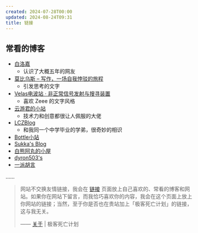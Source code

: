 ```yaml
---
created: 2024-07-28T00:00
updated: 2024-08-24T09:31
title: 链接
---
```


## 常看的博客

- [白洛嘉](https://brocalife.com/)
	- 认识了大概五年的网友
- [莫比乌斯 – 写作，一场自我悖驳的旅程](https://onojyun.com/)
	- 引发思考的文字
- [Velas电波站 · 非正常信号发射与搜寻装置](https://www.velasx.com/)
	- 喜欢 Zeee 的文字风格
- [云游君的小站](https://www.yunyoujun.cn/)
	- 技术力和创意都很让人佩服的大佬
- [LCZBlog](https://blog.licaoz.com/)
	- 和我同一个中学毕业的学弟，很奇妙的相识
- [Bottle小站](https://bottle.moe/)
- [Sukka's Blog](https://blog.skk.moe/)
- [白熊阿丸的小屋](https://blog.bxaw.name/)
- [dyron503's](https://career.dyron503.top/)
- [一派胡言](https://yipai.me/)

……

> 网站不交换友情链接，我会在 [链接](./links) 页面放上自己喜欢的、常看的博客和网站。如果你在网站下留言，而我恰巧喜欢你的内容，我会在这个页面上放上你网站的链接；当然，至于你是否也在贵站加上「极客死亡计划」的链接，这与我无关。
>
> —— [关于](/about) | 极客死亡计划
